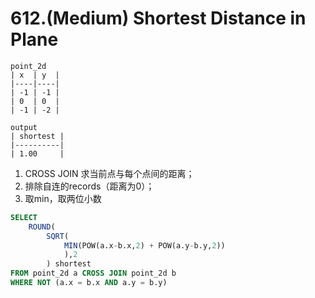# 612.\(Medium\) Shortest Distance in Plane

```text
point_2d
| x  | y  |
|----|----|
| -1 | -1 |
| 0  | 0  |
| -1 | -2 |

output
| shortest |
|----------|
| 1.00     |
```

1. CROSS JOIN 求当前点与每个点间的距离；
2. 排除自连的records（距离为0）；
3. 取min，取两位小数

```sql
SELECT 
    ROUND(
        SQRT(
            MIN(POW(a.x-b.x,2) + POW(a.y-b.y,2))
            ),2
        ) shortest
FROM point_2d a CROSS JOIN point_2d b
WHERE NOT (a.x = b.x AND a.y = b.y)
```

